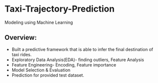 # Taxi-Trajectory-Prediction
Modeling using Machine Learning 
## Overview:
* Built a predictive framework that is able to infer the final destination of taxi rides.
* Exploratory Data Analysis(EDA)- finding outliers, Feature Analysis
* Feature Engineering- Encoding, Feature importance
* Model Selection & Evaluation
* Prediction for provided test dataset.
